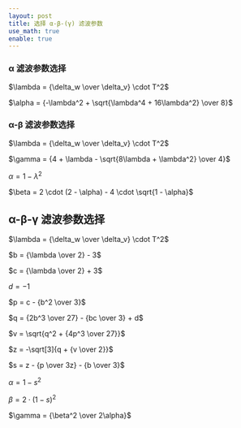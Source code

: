 ```yaml
---
layout: post
title: 选择 α-β-(γ) 滤波参数
use_math: true
enable: true
---
```


### α 滤波参数选择

$\lambda = {\delta_w \over \delta_v} \cdot T^2$

$\alpha = {-\lambda^2 + \sqrt{\lambda^4 + 16\lambda^2} \over 8}$

### α-β 滤波参数选择

$\lambda = {\delta_w \over \delta_v} \cdot T^2$

$\gamma = {4 + \lambda - \sqrt{8\lambda + \lambda^2} \over 4}$

$\alpha = 1 - \lambda^2$

$\beta = 2 \cdot (2 - \alpha) - 4 \cdot \sqrt{1 - \alpha}$

## α-β-γ 滤波参数选择

$\lambda = {\delta_w \over \delta_v} \cdot T^2$

$b = {\lambda \over 2} - 3$

$c = {\lambda \over 2} + 3$

$d = -1$

$p = c - {b^2 \over 3}$

$q = {2b^3 \over 27} - {bc \over 3} + d$

$v = \sqrt{q^2 + {4p^3 \over 27}}$

$z = -\sqrt[3]{q + {v \over 2}}$

$s = z - {p \over 3z} - {b \over 3}$

$\alpha = 1 - s^2$

$\beta = 2 \cdot (1 - s)^2$

$\gamma = {\beta^2 \over 2\alpha}$
